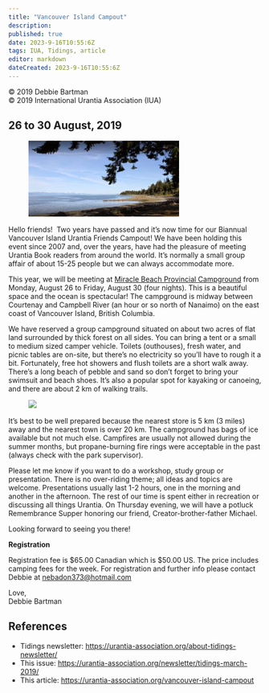 ```yaml
---
title: "Vancouver Island Campout"
description: 
published: true
date: 2023-9-16T10:55:6Z
tags: IUA, Tidings, article
editor: markdown
dateCreated: 2023-9-16T10:55:6Z
---
```


<p class="v-card v-sheet theme--light gray lighten-3 px-2">© 2019 Debbie Bartman<br>© 2019 International Urantia Association (IUA)</p>

## 26 to 30 August, 2019


<figure id="Figure_1" class="image urantiapedia image-style-align-left">
<img src="../../../image/article/IUA_Tidings/Miracle-Beach2-300x151.jpg">
</figure>


Hello friends!  Two years have passed and it’s now time for our Biannual Vancouver Island Urantia Friends Campout! We have been holding this event since 2007 and, over the years, have had the pleasure of meeting Urantia Book readers from around the world. It’s normally a small group affair of about 15-25 people but we can always accommodate more.

This year, we will be meeting at [Miracle Beach Provincial Campground](http://www.env.gov.bc.ca/bcparks/explore/parkpgs/miracle_bch/) from Monday, August 26 to Friday, August 30 (four nights). This is a beautiful space and the ocean is spectacular! The campground is midway between Courtenay and Campbell River (an hour or so north of Nanaimo) on the east coast of Vancouver Island, British Columbia.

We have reserved a group campground situated on about two acres of flat land surrounded by thick forest on all sides. You can bring a tent or a small to medium sized camper vehicle. Toilets (outhouses), fresh water, and picnic tables are on-site, but there’s no electricity so you’ll have to rough it a bit. Fortunately, free hot showers and flush toilets are a short walk away. There’s a long beach of pebble and sand so don’t forget to bring your swimsuit and beach shoes. It’s also a popular spot for kayaking or canoeing, and there are about 2 km of walking trails.

<figure id="Figure_2" class="image urantiapedia image-style-align-right">
<img src="../../../image/article/IUA_Tidings/MiracleBeach04-300x225.jpg">
</figure>

It’s best to be well prepared because the nearest store is 5 km (3 miles) away and the nearest town is over 20 km. The campground has bags of ice available but not much else. Campfires are usually not allowed during the summer months, but propane-burning fire rings were acceptable in the past (always check with the park supervisor).

Please let me know if you want to do a workshop, study group or presentation. There is no over-riding theme; all ideas and topics are welcome. Presentations usually last 1-2 hours, one in the morning and another in the afternoon. The rest of our time is spent either in recreation or discussing all things Urantia. On Thursday evening, we will have a potluck Remembrance Supper honoring our friend, Creator-brother-father Michael.

Looking forward to seeing you there!

**Registration**

Registration fee is $65.00 Canadian which is $50.00 US. The price includes camping fees for the week. For registration and further info please contact Debbie at [nebadon373@hotmail.com](mailto:nebadon373@hotmail.com)

Love,  
Debbie Bartman

## References

- Tidings newsletter: https://urantia-association.org/about-tidings-newsletter/
- This issue: https://urantia-association.org/newsletter/tidings-march-2019/
- This article: https://urantia-association.org/vancouver-island-campout
